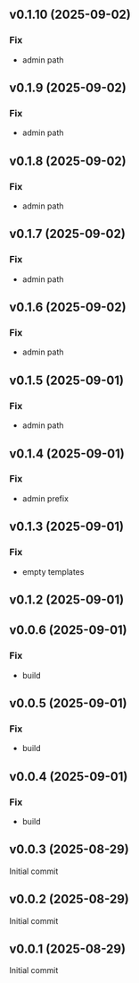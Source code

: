 ## v0.1.10 (2025-09-02)

### Fix

- admin path

## v0.1.9 (2025-09-02)

### Fix

- admin path

## v0.1.8 (2025-09-02)

### Fix

- admin path

## v0.1.7 (2025-09-02)

### Fix

- admin path

## v0.1.6 (2025-09-02)

### Fix

- admin path

## v0.1.5 (2025-09-01)

### Fix

- admin path

## v0.1.4 (2025-09-01)

### Fix

- admin prefix

## v0.1.3 (2025-09-01)

### Fix

- empty templates

## v0.1.2 (2025-09-01)

## v0.0.6 (2025-09-01)

### Fix

- build

## v0.0.5 (2025-09-01)

### Fix

- build

## v0.0.4 (2025-09-01)

### Fix

- build

## v0.0.3 (2025-08-29)
Initial commit
## v0.0.2 (2025-08-29)
Initial commit
## v0.0.1 (2025-08-29)
Initial commit
